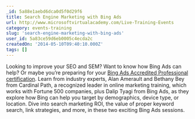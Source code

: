 ```yaml
---
_id: 5a88e1aebd6dca0d5f0d29f6
title: Search Engine Marketing with Bing Ads
url: http://www.microsoftvirtualacademy.com/Live-Training-Events
category: events-training
slug: 'search-engine-marketing-with-bing-ads'
user_id: 5a83ce59d6eb0005c4ecda2c
createdOn: '2014-05-10T09:40:10.000Z'
tags: []
---
```


Looking to improve your SEO and SEM? Want to know how Bing Ads can help? Or maybe you’re preparing for your <a href="http://advertise.bingads.microsoft.com/en-us/training-accreditation" target="_blank">Bing Ads Accredited Professional certification</a>. Learn from industry experts, Alan Amerault and Bethany Bey from Cardinal Path, a recognized leader in online marketing training, which works with Fortune 500 companies, plus Dalip Tyagi from Bing Ads, as they explore how Bing can help you target by demographics, device type, or location. Dive into search marketing ROI, the value of proper keyword search, link strategies, and more, in these two exciting Bing Ads sessions.
